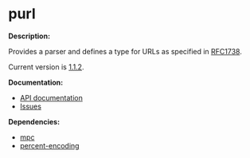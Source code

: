 # purl

**Description:**

Provides a parser and defines a type for URLs as specified in
[RFC1738](http://mr.gy/software/purl/rfc1738.txt).

Current version is
[1.1.2](https://github.com/eugeneia/purl/releases/tag/v1.1.2).

**Documentation:**

* [API documentation](http://mr.gy/software/purl/api.html)
* [Issues](http://mr.gy/software/purl/issues.html)

**Dependencies:**

* [mpc](https://github.com/eugeneia/mpc)
* [percent-encoding](https://github.com/llibra/percent-encoding)
